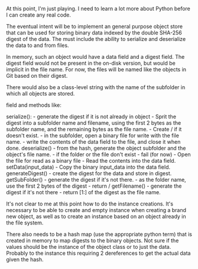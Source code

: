 At this point, I'm just playing. I need to learn a lot more about Python before I can create any real code.

The eventual intent will be to implement an general purpose object store that can be used for storing binary data indexed by the double SHA-256 digest of the data. The must include the ability to serialize and deserialize the data to and from files.

In memory, such an object would have a data field and a digest field. The digest field would not be present in the on-disk version, but would be implicit in the file name. For now, the files will be named like the objects in Git based on their digest.

There would also be a class-level string with the name of the subfolder in which all objects are stored. <object folder>

field and methods like:

  serialize():
    - generate the digest if it is not already in object
    - Sprit the digest into a subfolder name and filename, using the first 2 bytes as the subfolder name, and the remaining bytes as the file name.
    - Create <object folder>/<subfolder> if it doesn't exist.
    - in the subfolder, open a binary file for write with the file name.
    - write the contents of the data field to the file, and close it when done.
  deserialize()
    - from the hash, generate the object subfolder and the object's file name.
    - if the folder or the file don't exist - fail (for now)
    - Open the file for read as a binary file
    - Read the contents into the data field.
  setData(input_data)
    - Copy the binary input_data into the data field.
  generateDigest()
    - create the digest for the data and store in digest.
  getSubFolder()
    - generate the digest if it's not there.
    - as the folder name, use the first 2 bytes of the digest
    - return <object folder>/<folder name>
  getFilename()
    - generate the digest if it's not there
    - return [1:] of the digest as the file name.

It's not clear to me at this point how to do the instance creations. It's necessary to be able to create and empty instance when creating a brand new object, as well as to create an instance based on an object already in the file system.

There also needs to be a hash map (use the appropriate python term) that is created in memory to map digests to the binary objects. Not sure if the values should be the instance of the object class or to just the data. Probably to the instance this requiring 2 dereferences to get the actual data given the hash.
